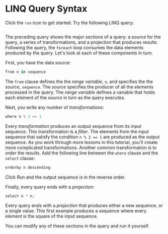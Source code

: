 # LINQ Query Syntax

Click the `run` icon to get started. Try the following LINQ query:

``` cs --region query-syntax --source-file ../src/Program.cs --project ../src/LINQ.csproj
```

The preceding query shows the major sections of a query: a source for the query, a series of transformations, and a projection that produces results. Following the query, the `foreach` loop consumes the data elements produced by the query. Let's look at each of these components in turn.

First, you have the data source:

```csharp
from n in sequence
```

The `from` clause defines the the *range variable*, `n`, and specifies the the *source*, `sequence`. The *source* specifies the producer of all the elements processed in the query. The *range variable* defines a variable that holds each element of the *source* in turn as the query executes.

Next, you write any number of *transformations*:

```csharp
where n % 2 == 1
```

Every *transformation* produces an output sequence from its input sequence. This transformation is a *filter*. The elements from the input sequence that satisfy the condition `n % 2 == 1` are produced as the output sequence. As you work through more lessons in this tutorial, you'll create more complicated transformations. Another common transformation is to *order* the results. Add the following line between the `where` clause and the `select` clause:

```csharp
orderby n descending
```

Click *Run* and the output sequence is in the reverse order. 

Finally, every query ends with a *projection*:

```csharp
select n * n;
```

Every query ends with a *projection* that produces either a new sequence, or a single value. This first example produces a sequence where every element is the square of the input sequence.

You can modify any of these sections in the query and run it yourself.
